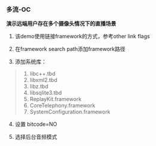 ### 多流-OC

**演示远端用户存在多个摄像头情况下的直播场景**

1. 该demo使用链接framework的方式，参考other link flags

2. 在framework search path添加framework路径

3. 添加系统库：

> 1. libc++.tbd
> 2. libxml2.tbd
> 3. libz.tbd
> 4. libsqlite3.tbd
> 5. ReplayKit.framework
> 6. CoreTelephony.framework
> 7. SystemConfiguration.framework

4. 设置 bitcode=NO

5. 选择后台音频模式

